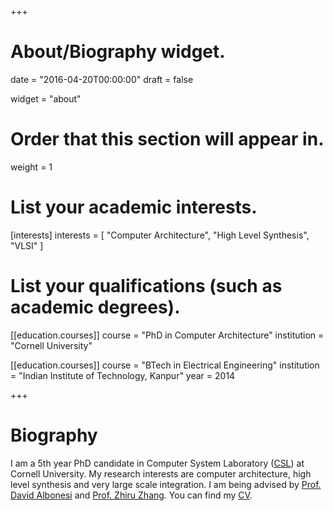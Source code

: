 +++
# About/Biography widget.

date = "2016-04-20T00:00:00"
draft = false

widget = "about"

# Order that this section will appear in.
weight = 1

# List your academic interests.
[interests]
  interests = [
    "Computer Architecture",
    "High Level Synthesis",
    "VLSI"
  ]

# List your qualifications (such as academic degrees).
[[education.courses]]
  course = "PhD in Computer Architecture"
  institution = "Cornell University"
   

[[education.courses]]
  course = "BTech in Electrical Engineering"
  institution = "Indian Institute of Technology, Kanpur"
  year = 2014
 
+++

# Biography

I am a 5th year PhD candidate in Computer System Laboratory ([CSL](http://www.csl.cornell.edu)) at Cornell University. My research interests are computer architecture, high level synthesis and very large scale integration. I am being advised by [Prof. David Albonesi](http://www.csl.cornell.edu/~albonesi/) and [Prof. Zhiru Zhang](http://www.csl.cornell.edu/~zhiruz/). You can find my [CV](home/CV.pdf).


